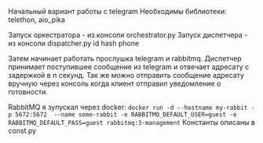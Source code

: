 Начальный вариант работы с telegram
Необходимы библиотеки: telethon, aio_pika

Запуск оркестратора - из консоли orchestrator.py
Запуск диспетчера - из консоли dispatcher.py id hash phone

Затем начинает работать прослушка telegram и rabbitmq.
Диспетчер принимает поступившее сообщение из telegram и отвечает адресату с задержкой в n секунд.
Так же можно отправить сообщение адресату вручную через консоль когда клиент отправил уведомление о готовности.

RabbitMQ я зупускал через docker:
`docker run -d --hostname my-rabbit -p 5672:5672  --name some-rabbit -e RABBITMQ_DEFAULT_USER=guest -e RABBITMQ_DEFAULT_PASS=guest rabbitmq:3-management`
Константы описаны в const.py

